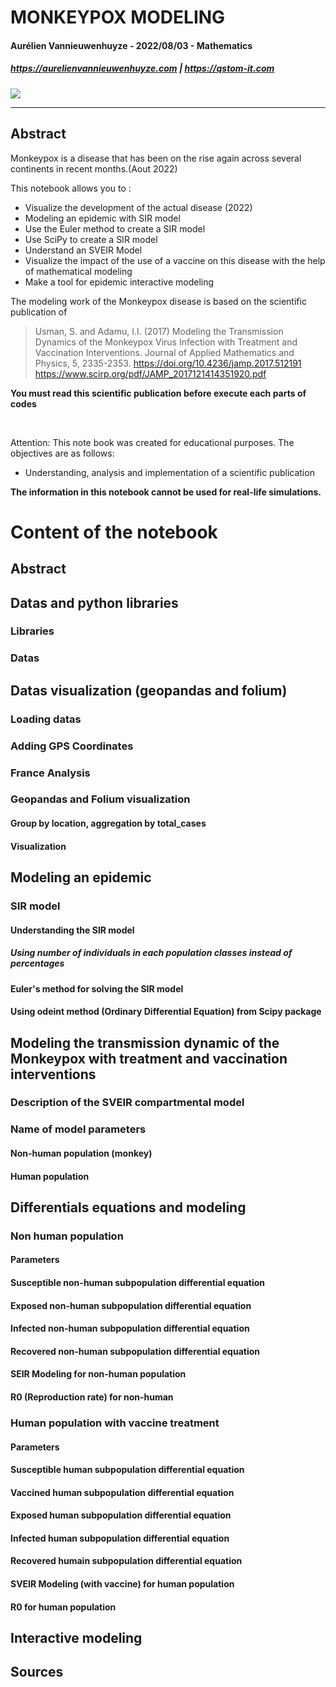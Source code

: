 # MONKEYPOX MODELING

#### Aurélien Vannieuwenhuyze - 2022/08/03 - Mathematics  
##### https://aurelienvannieuwenhuyze.com | https://qstom-it.com  
<img src="https://www.gnu.org/graphics/gplv3-127x51.png"/>

<hr>

## Abstract

Monkeypox is a disease that has been on the rise again across several continents in recent months.(Aout 2022)

This notebook allows you to :
- Visualize the development of the actual disease (2022)  
- Modeling an epidemic with SIR model
- Use the Euler method to create a SIR model
- Use SciPy to create a SIR model
- Understand an SVEIR Model
- Visualize the impact of the use of a vaccine on this disease with the help of mathematical modeling
- Make a tool for epidemic interactive modeling

The modeling work of the Monkeypox disease is based on the scientific publication of
> Usman, S. and
Adamu, I.I. (2017) Modeling the Transmission Dynamics of the Monkeypox Virus
Infection with Treatment and Vaccination
Interventions. Journal of Applied Mathematics and Physics, 5, 2335-2353.
https://doi.org/10.4236/jamp.2017.512191  
https://www.scirp.org/pdf/JAMP_2017121414351920.pdf


**You must read this scientific publication before execute each parts of codes**

<br>

Attention:
This note book was created for educational purposes.
The objectives are as follows:
- Understanding, analysis and implementation of a scientific publication

**The information in this notebook cannot be used for real-life simulations.**

# Content of the notebook
## Abstract
## Datas and python libraries
### Libraries
### Datas
## Datas visualization (geopandas and folium)
### Loading datas
### Adding GPS Coordinates
### France Analysis
### Geopandas and Folium visualization
#### Group by location, aggregation by total_cases
#### Visualization
## Modeling an epidemic
### SIR model
#### Understanding the SIR model
##### Using number of individuals in each population classes instead of percentages
#### Euler's method for solving the SIR model
#### Using odeint method (Ordinary Differential Equation) from Scipy package
## Modeling the transmission dynamic of the Monkeypox with treatment and vaccination interventions
### Description of the SVEIR compartmental model
### Name of model parameters
#### Non-human population (monkey)
#### Human population
## Differentials equations and modeling
### Non human population
#### Parameters
#### Susceptible non-human subpopulation differential equation
#### Exposed non-human subpopulation differential equation
#### Infected non-human subpopulation differential equation
#### Recovered non-human subpopulation differential equation
#### SEIR Modeling for non-human population
#### R0 (Reproduction rate) for non-human
### Human population with vaccine treatment
#### Parameters
#### Susceptible human subpopulation differential equation
#### Vaccined human subpopulation differential equation
#### Exposed human subpopulation differential equation
#### Infected human subpopulation differential equation
#### Recovered humain subpopulation differential equation
#### SVEIR Modeling (with vaccine) for human population
#### R0 for human population
## Interactive modeling
## Sources

